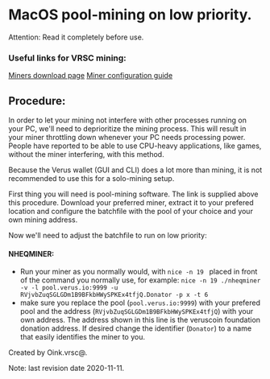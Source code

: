 # MacOS pool-mining on low priority.

Attention: Read it completely before use.

### Useful links for VRSC mining:

[Miners download page](https://verus.io/get-vrsc)
[Miner configuration guide](#!faq-macos\mac-faq03-mining_guide.md)

## Procedure:

In order to let your mining not interfere with other processes running on your PC, we'll need to deprioritize the mining process. This will result in your miner throttling down whenever your PC needs processing power.
People have reported to be able to use CPU-heavy applications, like games, without the miner interfering, with this method.

Because the Verus wallet (GUI and CLI) does a lot more than mining, it is not recommended to use this for a solo-mining setup.

First thing you will need is pool-mining software. The link is supplied above this procedure. Download your preferred miner, extract it to your prefered location and configure the batchfile with the pool of your choice and your own mining address.

Now we'll need to adjust the batchfile to run on low priority:

#### NHEQMINER:

  - Run your miner as you normally would, with `nice -n 19 ` placed in front of the command you normally use,
    for example:
      `nice -n 19 ./nheqminer -v -l pool.verus.io:9999 -u RVjvbZuqSGLGDm1B9BFkbHWySPKEx4tfjQ.Donator -p x -t 6`
  - make sure you replace the pool (`pool.verus.io:9999`) with your prefered pool and the address
    (`RVjvbZuqSGLGDm1B9BFkbHWySPKEx4tfjQ`) with your own address. The address shown in this line is the veruscoin
    foundation donation address. If desired change the identifier (`Donator`) to a name that easily identifies the
    miner to you.

Created by Oink.vrsc@.

Note: last revision date 2020-11-11.
